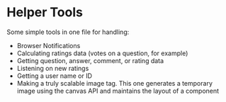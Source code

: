 # Helper Tools

Some simple tools in one file for handling:

- Browser Notifications
- Calculating ratings data (votes on a question, for example)
- Getting question, answer, comment, or rating data
- Listening on new ratings
- Getting a user name or ID
- Making a truly scalable image tag. This one generates a temporary image using the canvas API and maintains the layout of a component
